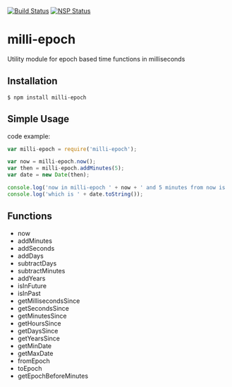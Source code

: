 [![Build Status](https://secure.travis-ci.org/ghafran/milli-epoch.png)](http://travis-ci.org/ghafran/milli-epoch)
[![NSP Status](https://nodesecurity.io/orgs/ghafran/projects/c7b23114-8465-47d4-8afa-2f421c9b9bb7/badge)](https://nodesecurity.io/orgs/ghafran/projects/c7b23114-8465-47d4-8afa-2f421c9b9bb7)

milli-epoch
==============

Utility module for epoch based time functions in milliseconds

## Installation

    $ npm install milli-epoch

## Simple Usage

code example:

```js
var milli-epoch = require('milli-epoch');

var now = milli-epoch.now();
var then = milli-epoch.addMinutes(5);
var date = new Date(then);

console.log('now in milli-epoch ' + now + ' and 5 minutes from now is ' + then);
console.log('which is ' + date.toString());
```

## Functions

  * now
  * addMinutes
  * addSeconds
  * addDays
  * subtractDays
  * subtractMinutes
  * addYears
  * isInFuture
  * isInPast
  * getMillisecondsSince
  * getSecondsSince
  * getMinutesSince
  * getHoursSince
  * getDaysSince
  * getYearsSince
  * getMinDate
  * getMaxDate
  * fromEpoch
  * toEpoch
  * getEpochBeforeMinutes
